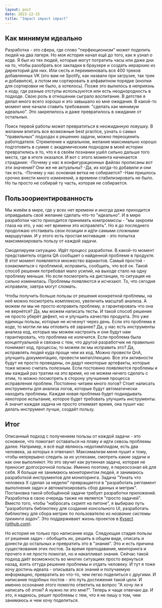 ```yaml
---
layout: post
date: 2023-12-15
title: "Impact impact impact"
---
```


## Как минимум идеально
Разработка - это сфера, где слово "перфекционизм" может поделить людей на два лагеря. Но моя история начал ещё до того, как я узнал о коде. Я был из тех людей, которые могут потратить часы или даже дни на то, чтобы разобрать все закладки в браузере и создать иерархию из директорий для них. Или сесть и переименовать все 400 треков добавленных VK (это вам не Spotify, как назвали при загрузке, так трек и добавился), а потом им сортировать в алфавитном порядке (кнопки для сортировки не было, а хотелось). Позже это вылилось в неприязнь к коду, где разные отступы используются или есть неоднородность в подходе.
Свою роль в отношении сыграло воспитание. В детстве я делал много всего хорошо и это завышало ко мне ожидания. В какой-то момент мне начали ставить требования: "сделать как минимум идеально". Это закрепилось и даже превратилось в ожидание от остальных.

<!--more-->

Поиск первой работы может превратиться в неожиданную ловушку. В желании впитать все возможные best practice, узнать о самых "правильных" подходах к решению задачи, можно переоценить работодателя. Стремление к идеальном, желание максимально хорошо подготовить в сумме с академическим подходом в моей истории превратились в то, что я в своём познании ушёл сильно дальше того места, где в итоге оказался. И вот с этого момента начинается страдание:
-Почему у нас в конфигурационных файлах прописаны вот эти значения? Они же не актуальны?
-Да, их когда-то добавили и они так есть.
-Почему у нас основная ветка не собирается?
-Нам пришлось срочно внести много изменений, а времени стабилизировать не было. Но ты просто не собирай ту часть, которая не собирается.

## Пользоориентированность
Мы живём в мире, где у всех нет времени и иногда даже приходится оправдывать своё желание сделать что-то "идеально". И в мире разработки часто приходится принимать компромиссы - "мы закроем глаза на это, у нас нет времени это исправлять". Но я до последнего продолжаю отстаивать свои позиции и идти самыми сложными маршрутами. И у этого есть простая мотивация - это попытка максимизировать пользу от каждой задачи. 

Смоделируем ситуацию. Идёт процесс разработки. В какой-то момент представитель отдела QA сообщает о найденной проблеме в продукте. В этот момент появляется множество вариантов. Самый простой - ознакомиться с проблемой, исправить, сообщить, что всё ок. Такой способ решения потребовал мало усилий, на выходе стало на одну проблему меньше. Но если посмотреть на дистанции, то ситуация не сильно изменилась. Проблемы появляются и исчезают. То, что сегодня исправили, завтра могут сломать.

Чтобы получить больше пользы от решения конкретной проблемы, на неё можно посмотреть комплексно, увеличить масштаб анализа. А можем ли мы не просто исправить проблему, а гарантировать что она не вернётся? Да, мы можем написать тесты. И такой способ решения не просто уберёт дефект, но и улучшить качество продукта. Это уже единицы пользы, которые не исчезнут через день.
Если это проблема в коде, то могли ли мы отловить её заранее? Да, у нас есть инструменты анализа код, которые мы можем настроить и они будут нам гарантировать, что проблема не излечится.
Если проблема была концептуальной и связана с тем, что другой разработчик не правильно понимает код, процессы, то можем ли мы исправить это? Да, исправлять людей куда проще чем их код. Можно провести QnA, улучшить документацию, провести митап/лекцию. Все эти активности будут не просто проведены, он дадут некоторые артефакты, которые тоже можно считать полезным.
Если постоянно появляются проблемы и мы каждый раз тратим на это время, но не можем ничего сделать с этим, то можно посмотреть в сторону улучшения процесса исправления проблем. Постоянно читаем много логов? Стоит написать инструменты для анализа логов, которые будут автоматически находить проблемы. Каждая новая проблема будет подкидывать некоторое испытание, которое будет требовать улучшить инструменты. А значит каждая задача не просто отнимает время, она пушит нас делать инструмент лучше, создаёт пользу.

## Итог
Описанный подход с получением пользы от каждой задачи - это основное, что помогает оставаться на плаву и идти сквозь проблемы далее. Например, я всё ещё являюсь недотимплидом, есть два человека, за которых я отвечают. Максимализм меня пушит к тому, чтобы непрерывно следить за их успехами, смотреть какие задачи и как они выполняют. Но это звучит как рутинная задача, которая не приносит долгосрочной пользы. Именно поэтому, я переосознал её для себя. Я больше не занимаюсь мониторингом людей, я занимаюсь разработкой инструментов для мониторинга. Задача "Узнать что человека Х сделал за неделю" превращается в "разработать регламент выполнения задач и автоматизировать сбор данных и метрик". Постановка такой обобщённой задачи требует разработки приложений. Разработка в свою очередь также не является "просто задачей". Вместо того, чтобы "набросать скрипт на питоне", я выбираю путь "разработать библиотеку для создания консольного UI, разработать библиотеку для сбора метрик по пользователю из *название системы трекинга задач*". Это поддерживает жизнь проектов в [Kysect (github.com)](https://github.com/kysect).

Но история не только про написание кода. Следующая стадия пользы от решения задач - обобщить их, решить в общем виде, описать и донести до остальных и превратить это в "знания". Это и есть причина существования этих постов. За время преподавания, менторинга и прочего я не просто помогал, но и накапливал знания. Сейчас такой подход даёт возможность во многих ситуациях просто вернуться назад, взять оттуда решение проблемы и отдать человеку. И тут я тоже хочу достичь идеала - описывать все знаний и получаемую информацию, превратить во что-то, чем легко поделиться с другими. И написание подобных постов - это путь достижения такой цели. И именно осознание этого помогло ответить на вопрос "А хочу ли я написать об этом? А нужно ли это мне?". Теперь я чаще отвечаю да. И это, я надеюсь, решит проблемы с тем, что я не пишу о том, чем занимаюсь и чем хочу поделиться.